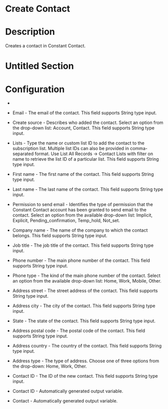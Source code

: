 ﻿# Create Contact

# Description

Creates a contact in Constant Contact.

# Untitled Section

# Configuration

* 
* Email - The email of the contact. This field supports String type input.
* Create source - Describes who added the contact. Select an option from the drop-down list: Account, Contact. This field supports String type input.
* Lists - Type the name or custom list ID to add the contact to the subscription list. Multiple list IDs can also be provided in comma-separated format. Use List All Records → Contact Lists with filter on name to retrieve the list ID of a particular list. This field supports String type input.
* First name - The first name of the contact. This field supports String type input.
* Last name - The last name of the contact. This field supports String type input.
* Permission to send email - Identifies the type of permission that the Constant Contact account has been granted to send email to the contact. Select an option from the available drop-down list: Implicit, Explicit, Pending_confirmation, Temp_hold, Not_set.
* Company name - The name of the company to which the contact belongs. This field supports String type input.







* Job title - The job title of the contact. This field supports String type input.
* Phone number - The main phone number of the contact. This field supports String type input.
* Phone type - The kind of the main phone number of the contact. Select an option from the available drop-down list: Home, Work, Mobile, Other.
* Address street - The street address of the contact. This field supports String type input.
* Address city - The city of the contact. This field supports String type input.
* State - The state of the contact. This field supports String type input.
* Address postal code - The postal code of the contact. This field supports String type input.
* Address country - The country of the contact. This field supports String type input.
* Address type - The type of address. Choose one of three options from the drop-down: Home, Work, Other.
* Contact ID - The ID of the new contact. This field supports String type input.



* Contact ID - Automatically generated output variable.
* Contact - Automatically generated output variable.
